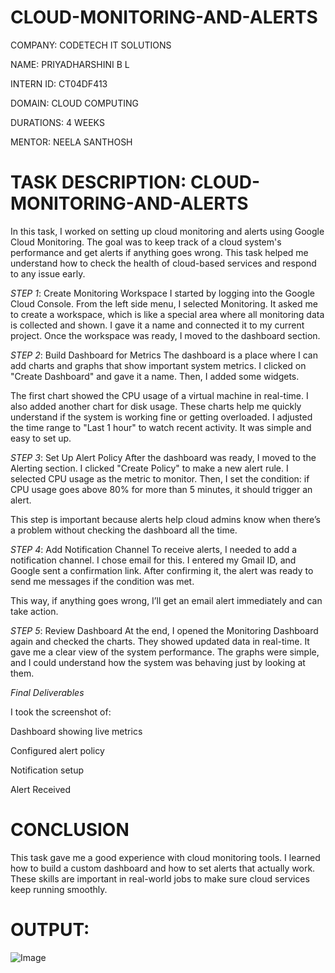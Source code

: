 # CLOUD-MONITORING-AND-ALERTS

COMPANY: CODETECH IT SOLUTIONS

NAME: PRIYADHARSHINI B L

INTERN ID: CT04DF413

DOMAIN: CLOUD COMPUTING

DURATIONS: 4 WEEKS

MENTOR: NEELA SANTHOSH

# TASK DESCRIPTION: CLOUD-MONITORING-AND-ALERTS

In this task, I worked on setting up cloud monitoring and alerts using Google Cloud Monitoring. The goal was to keep track of a cloud system's performance and get alerts if anything goes wrong. This task helped me understand how to check the health of cloud-based services and respond to any issue early.

*STEP 1*: Create Monitoring Workspace
I started by logging into the Google Cloud Console. From the left side menu, I selected Monitoring. It asked me to create a workspace, which is like a special area where all monitoring data is collected and shown. I gave it a name and connected it to my current project. Once the workspace was ready, I moved to the dashboard section.

*STEP 2*: Build Dashboard for Metrics
The dashboard is a place where I can add charts and graphs that show important system metrics. I clicked on "Create Dashboard" and gave it a name. Then, I added some widgets.

The first chart showed the CPU usage of a virtual machine in real-time. I also added another chart for disk usage. These charts help me quickly understand if the system is working fine or getting overloaded. I adjusted the time range to "Last 1 hour" to watch recent activity. It was simple and easy to set up.

*STEP 3*: Set Up Alert Policy
After the dashboard was ready, I moved to the Alerting section. I clicked "Create Policy" to make a new alert rule. I selected CPU usage as the metric to monitor. Then, I set the condition: if CPU usage goes above 80% for more than 5 minutes, it should trigger an alert.

This step is important because alerts help cloud admins know when there’s a problem without checking the dashboard all the time.

*STEP 4*: Add Notification Channel
To receive alerts, I needed to add a notification channel. I chose email for this. I entered my Gmail ID, and Google sent a confirmation link. After confirming it, the alert was ready to send me messages if the condition was met.

This way, if anything goes wrong, I’ll get an email alert immediately and can take action.

*STEP 5*: Review Dashboard
At the end, I opened the Monitoring Dashboard again and checked the charts. They showed updated data in real-time. It gave me a clear view of the system performance. The graphs were simple, and I could understand how the system was behaving just by looking at them.

*Final Deliverables*

I took the screenshot of:

Dashboard showing live metrics

Configured alert policy

Notification setup

Alert Received

# CONCLUSION
This task gave me a good experience with cloud monitoring tools. I learned how to build a custom dashboard and how to set alerts that actually work. These skills are important in real-world jobs to make sure cloud services keep running smoothly.

# OUTPUT:

![Image](https://github.com/user-attachments/assets/d5d3c666-d3f0-4410-8eff-1150a60005e7)



